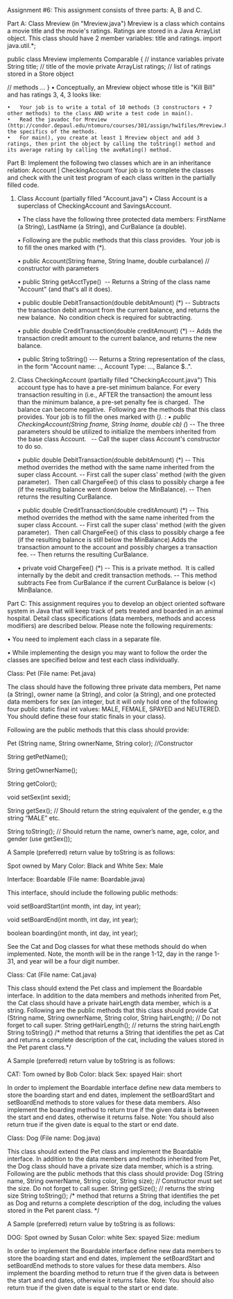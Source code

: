Assignment #6: 
This assignment consists of three parts: A, B and C.

Part A: 
Class Mreview (in "Mreview.java")
Mreview is a class which contains a movie title and the movie's ratings. Ratings are stored in a Java ArrayList<Integer> object.
This class should have 2 member variables: title and ratings.
import java.util.*;

public class Mreview implements Comparable<Mreview>
{
  // instance variables
  private String title;   // title of the movie
  private ArrayList<Integer> ratings; // list of ratings stored in a Store object

  // methods
  ...
}
	•	Conceptually, an Mreview object whose title is "Kill Bill" and has ratings 3, 4, 3 looks like:

	•	Your job is to write a total of 10 methods (3 constructors + 7 other methods) to the class AND write a test code in main().
	•	Read the javadoc for Mreview (http://condor.depaul.edu/ntomuro/courses/301/assign/hw1files/Mreview.html) for the specifics of the methods.
	•	For main(), you create at least 1 Mreview object and add 3 ratings, then print the object by calling the toString() method and its average rating by calling the aveRating() method.


Part B:
Implement the following two classes which are in an inheritance relation:
        Account 
          | 
   CheckingAccount 
Your job is to complete the classes and check with the unit test program of each class written in the partially filled code.
1. Class Account (partially filled "Account.java")
	•	Class Account is a superclass of CheckingAccount and SavingsAccount.  
	
	•	The class have the following three protected data members: FirstName (a String), LastName (a String), and CurBalance (a double).
	
	•	Following are the public methods that this class provides.  Your job is to fill the ones marked with (*).
	
	•	public Account(String fname, String lname, double curbalance) // constructor with parameters
	
	•	public String getAcctType()  -- Returns a String of the class name "Account" (and that's all it does).
	
	•	public double DebitTransaction(double debitAmount) (*) -- Subtracts the transaction debit amount from the current balance, and returns the new balance.  No condition check is required for subtracting.
	
	•	public double CreditTransaction(double creditAmount) (*) -- Adds the transaction credit amount to the current balance, and returns the new balance.
	
	•	public String toString() --- Returns a String representation of the class, in the form "Account name: .., Account Type: ..., Balance $..". 
	
2. Class CheckingAccount (partially filled "CheckingAccount.java")
This account type has to have a pre-set minimum balance. For every transaction resulting in (i.e., AFTER the transaction) the amount less than the minimum balance, a pre-set penalty fee is charged.  The balance can become negative.  Following are the methods that this class provides. Your job is to fill the ones marked with (*). :
	•	public CheckingAccount(String fname, String lname, double cb) (*) -- The three parameters should be utilized to initialize the members inherited from the base class Account.   -- Call the super class Account's constructor to do so.
	
	•	public double DebitTransaction(double debitAmount) (*) -- This method overrides the method with the same name inherited from the super class Account. -- First call the super class' method (with the given parameter).  Then call ChargeFee() of this class to possibly charge a fee (if the resulting balance went down below the MinBalance). -- Then returns the resulting CurBalance.
	
	•	public double CreditTransaction(double creditAmount) (*) -- This method overrides the method with the same name inherited from the super class Account. -- First call the super class' method (with the given parameter).  Then call ChargeFee() of this class to possibly charge a fee (if the resulting balance is still below the MinBalance).Adds the transaction amount to the account and possibly charges a transaction fee. -- Then returns the resulting CurBalance.
	
	•	private void ChargeFee() (*) -- This is a private method.  It is called internally by the debit and credit transaction methods. -- This method subtracts Fee from CurBalance if the current CurBalance is below (<) MinBalance.

Part C:
This assignment requires you to develop an object oriented software system in Java that will keep track of pets treated and boarded in an animal hospital. Detail class specifications (data members, methods and access modifiers) are described below. Please note the following requirements: 

• You need to implement each class in a separate file. 

• While implementing the design you may want to follow the order the classes are specified below and test each class individually. 


Class: Pet (File name: Pet.java) 

The class should have the following three private data members, Pet name (a String), owner name (a String), and color (a String), and one protected data members for sex (an integer, but it will only hold one of the following four public static final int values: MALE, FEMALE, SPAYED and NEUTERED. You should define these four static finals in your class). 

Following are the public methods that this class should provide: 

Pet (String name, String ownerName, String color); //Constructor 

String getPetName(); 

String getOwnerName(); 

String getColor(); 

void setSex(int sexid); 

String getSex(); // Should return the string equivalent of the gender, e.g the string “MALE” etc. 

String toString(); // Should return the name, owner’s name, age, color, and gender (use getSex()); 

A Sample (preferred) return value by toString is as follows: 

Spot owned by Mary 
Color: Black and White 
Sex: Male 


Interface: Boardable (File name: Boardable.java) 

This interface, should include the following public methods: 

void setBoardStart(int month, int day, int year); 

void setBoardEnd(int month, int day, int year); 

boolean boarding(int month, int day, int year); 

See the Cat and Dog classes for what these methods should do when implemented. Note, the month will be in the range 1-12, day in the range 1-31, and year will be a four digit number. 


Class: Cat (File name: Cat.java) 

This class should extend the Pet class and implement the Boardable interface. In addition to the data members and methods inherited from Pet, the Cat class should have a private hairLength data member, which is a string. Following are the public methods that this class should provide Cat (String name, String ownerName, String color, String hairLength); 
// Do not forget to call super. 
String getHairLength(); // returns the string hairLength 
String toString() 
/* method that returns a String that identifies the pet as Cat and returns a complete description of the cat, including the values stored in the Pet parent class.*/ 

A Sample (preferred) return value by toString is as follows: 

CAT: 
Tom owned by Bob 
Color: black 
Sex: spayed 
Hair: short 

In order to implement the Boardable interface define new data members to store the boarding start and end dates, implement the setBoardStart and setBoardEnd methods to store values for these data members. Also implement the boarding method to return true if the given data is between the start and end dates, otherwise it returns false. Note: You should also return true if the given date is equal to the start or end date. 


Class: Dog (File name: Dog.java) 

This class should extend the Pet class and implement the Boardable interface. In addition to the data members and methods inherited from Pet, the Dog class should have a private size data member, which is a string. Following are the public methods that this class should provide: 
Dog (String name, String ownerName, String color, String size); 
// Constructor must set the size. Do not forget to call super. 
String getSize(); // returns the string size String toString(); 
/* method that returns a String that identifies the pet as Dog and returns a complete description of the dog, including the values stored in the Pet parent class. */ 

A Sample (preferred) return value by toString is as follows: 

DOG: 
Spot owned by Susan 
Color: white 
Sex: spayed 
Size: medium 

In order to implement the Boardable interface define new data members to store the boarding start and end dates, implement the setBoardStart and setBoardEnd methods to store values for these data members. Also implement the boarding method to return true if the given data is between the start and end dates, otherwise it returns false. Note: You should also return true if the given date is equal to the start or end date.






